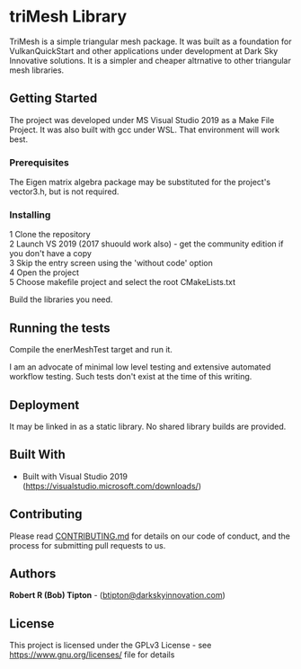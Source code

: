 # triMesh Library

TriMesh is a simple triangular mesh package. It was built as a foundation for VulkanQuickStart and other applications under development at Dark Sky Innovative solutions. It is a simpler and cheaper altrnative to other triangular mesh libraries.

## Getting Started

The project was developed under MS Visual Studio 2019 as a Make File Project. It was also built with gcc under WSL. That environment will work best.

### Prerequisites

The Eigen matrix algebra package may be substituted for the project's vector3.h, but is not required.

### Installing

1 Clone the repository  
2 Launch VS 2019 (2017 shuould work also) - get the community edition if you don't have a copy  
3 Skip the entry screen using the 'without code' option  
4 Open the project  
5 Choose makefile project and select the root CMakeLists.txt  

Build the libraries you need.

## Running the tests

Compile the enerMeshTest target and run it.

I am an advocate of minimal low level testing and extensive automated workflow testing. Such tests don't exist at the time of this writing.

## Deployment

It may be linked in as a static library. No shared library builds are provided.

## Built With

* Built with Visual Studio 2019 (https://visualstudio.microsoft.com/downloads/)

## Contributing

Please read [CONTRIBUTING.md](https://gist.github.com/PurpleBooth/b24679402957c63ec426) for details on our code of conduct, and the process for submitting pull requests to us.


## Authors

**Robert R (Bob) Tipton** - (btipton@darkskyinnovation.com)

## License

This project is licensed under the GPLv3 License - see <https://www.gnu.org/licenses/> file for details


